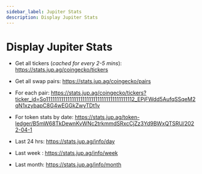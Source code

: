 ```yaml
---
sidebar_label: Jupiter Stats
description: Display Jupiter Stats
---
```

# Display Jupiter Stats

- Get all tickers (*cached for every 2-5 mins*):  https://stats.jup.ag/coingecko/tickers

- Get all swap pairs: https://stats.jup.ag/coingecko/pairs

- For each pair: https://stats.jup.ag/coingecko/tickers?ticker_id=So11111111111111111111111111111111111111112_EPjFWdd5AufqSSqeM2qN1xzybapC8G4wEGGkZwyTDt1v

- For token stats by date: https://stats.jup.ag/token-ledger/B5mW68TkDewnKvWNc2trkmmdSRxcCjZz3Yd9BWxQTSRU/2022-04-1

- Last 24 hrs: https://stats.jup.ag/info/day

- Last week : https://stats.jup.ag/info/week

- Last month: https://stats.jup.ag/info/month
